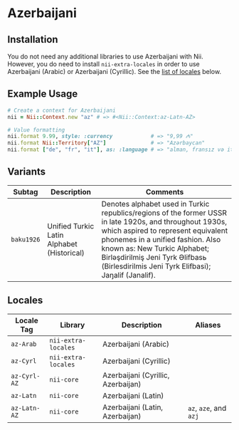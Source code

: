 <!-- This file has been generated. Source: languages/_template.md.erb -->

# Azerbaijani

## Installation

You do not need any additional libraries to use Azerbaijani with Nii.
However, you do need to install `nii-extra-locales` in order to use Azerbaijani (Arabic) or Azerbaijani (Cyrillic).
See the [list of locales](#locales) below.

## Example Usage

``` ruby
# Create a context for Azerbaijani
nii = Nii::Context.new "az" # => #<Nii::Context:az-Latn-AZ>

# Value formatting
nii.format 9.99, style: :currency            # => "9,99 ₼"
nii.format Nii::Territory["AZ"]              # => "Azərbaycan"
nii.format ["de", "fr", "it"], as: :language # => "alman, fransız və italyan"
```

## Variants

<table>
  <thead>
    <tr>
      <th>Subtag</th>
      <th>Description</th>
      <th>Comments</th>
    </tr>
  </thead>
  <tbody>
    <tr>
      <td><code>baku1926</code></td>
      <td>Unified Turkic Latin Alphabet (Historical)</td>
      <td>Denotes alphabet used in Turkic republics/regions of the former USSR in late 1920s, and throughout 1930s, which aspired to represent equivalent phonemes in a unified fashion. Also known as: New Turkic Alphabet; Birlәşdirilmiş Jeni Tyrk Әlifbasь (Birlesdirilmis Jeni Tyrk Elifbasi); Jaŋalif (Janalif).</td>
    </tr>
  </tbody>
</table>

## Locales

<table>
  <thead>
    <tr>
      <th>Locale Tag</th>
      <th>Library</th>
      <th>Description</th>
      <th>Aliases</th>
    </tr>
  </thead>
  <tbody>
    <tr>
      <td><code>az-Arab</code></td>
      <td><code>nii-extra-locales</code></td>
      <td>Azerbaijani (Arabic)</td>
      <td></td>
    </tr>
    <tr>
      <td><code>az-Cyrl</code></td>
      <td><code>nii-extra-locales</code></td>
      <td>Azerbaijani (Cyrillic)</td>
      <td></td>
    </tr>
    <tr>
      <td><code>az-Cyrl-AZ</code></td>
      <td><code>nii-core</code></td>
      <td>Azerbaijani (Cyrillic, Azerbaijan)</td>
      <td></td>
    </tr>
    <tr>
      <td><code>az-Latn</code></td>
      <td><code>nii-core</code></td>
      <td>Azerbaijani (Latin)</td>
      <td></td>
    </tr>
    <tr>
      <td><code>az-Latn-AZ</code></td>
      <td><code>nii-core</code></td>
      <td>Azerbaijani (Latin, Azerbaijan)</td>
      <td><code>az</code>, <code>aze</code>, and <code>azj</code></td>
    </tr>
  </tbody>
</table>

